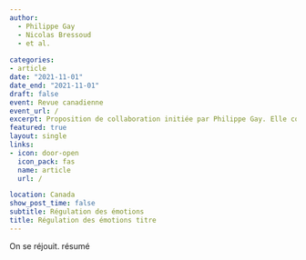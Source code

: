 ```yaml
---
author:
  - Philippe Gay
  - Nicolas Bressoud
  - et al.
  
categories:
- article
date: "2021-11-01"
date_end: "2021-11-01"
draft: false
event: Revue canadienne
event_url: /
excerpt: Proposition de collaboration initiée par Philippe Gay. Elle concerne la régulation des émotions.
featured: true
layout: single
links:
- icon: door-open
  icon_pack: fas
  name: article
  url: /

location: Canada
show_post_time: false
subtitle: Régulation des émotions
title: Régulation des émotions titre
---
```


On se réjouit. résumé